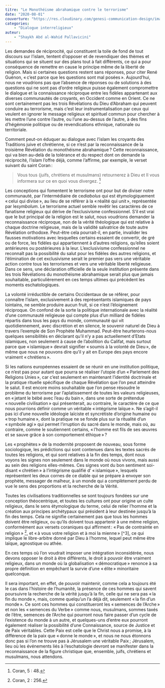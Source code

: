 ```yaml
---
titre: "Le Monothéisme abrahamique contre le terrorisme"
date: "2020-08-01"
couverture: "https://res.cloudinary.com/genesi-communication-design/image/upload/v1604586812/ihei/couvertures/dialogue-interreligieux-4_jffzfa.jpg"
categories: 
	- "Dialogue interreligieux"
auteur: 
	- "Shaykh Abd al-Wahid Pallavicini"
---
```


Les demandes de réciprocité, qui constituent la toile de fond de tout discours sur l’islam, tentent d’opposer et de revendiquer des thèmes et situations qui se situent sur des plans tout à fait différents, ce qui a pour conséquence de remettre en cause le principe même de la liberté de religion. Mais si certaines questions restent sans réponses, pour citer René Guénon, «&#8239;c’est parce que les questions sont mal posées&#8239;». Aujourd’hui, nous ne voudrions pas que l’absence de réponses ou de solutions à des questions qui ne sont pas d’ordre religieux puisse également compromettre le dialogue et la connaissance réciproque entre les fidèles appartenant aux diverses communautés de croyants, en Occident comme en Orient. Ce ne sont certainement pas les trois Révélations du Dieu d’Abraham qui peuvent conduire au terrorisme, mais c’est leur instrumentalisation par ceux qui veulent en ignorer le message religieux et spirituel commun pour chercher à les mettre l’une contre l’autre, ou l’une au-dessus de l’autre, à des fins d’hégémonie politique ou de revendications ethnique, nationale ou territoriale.

Comment peut-on éduquer au dialogue avec l’islam les croyants des Traditions juive et chrétienne, si ce n’est par la reconnaissance de la troisième Révélation du monothéisme abrahamique&#8239;? Cette reconnaissance, qui va bien au-delà de la tolérance et du respect dont on demande la réciprocité, l’islam l’offre déjà, comme l’affirme, par exemple, le verset suivant du saint Coran&#8239;: 
> Vous tous (juifs, chrétiens et musulmans) retournerez à Dieu et Il vous informera sur ce en quoi vous divergez. [^1]

Les conceptions qui fomentent le terrorisme ont pour but de diviser notre communauté, par l’intermédiaire de ce*diabolus* qui est étymologiquement «&#8239;celui qui divise&#8239;», au lieu de se référer à la «&#8239;réalité qui unit&#8239;», représentée par le*symbolum*. Le terrorisme actuel semble revêtir les caractères de ce fanatisme religieux qui dérive de l’exclusivisme confessionnel. S’il est vrai que le but principal de la religion est le salut, nous voudrions demander la reconnaissance réciproque, non de la vérité théologique qui est relative à chaque doctrine religieuse, mais de la validité salvatrice de toute autre Révélation orthodoxe. Peut-être cela pourrait-il, en partie, invalider les fausses motivations avec lesquelles certains essaient de convertir, de gré ou de force, les fidèles qui appartiennent à d’autres religions, qu’elles soient antérieures ou postérieures à la leur. L’exclusivisme confessionnel ne reconnaît pas la possibilité du salut pour les fidèles des autres religions, et l’élimination de cet exclusivisme serait le premier pas vers une véritable action contre tous les terrorismes et vers une véritable liberté religieuse. Dans ce sens, une déclaration officielle de la seule institution présente dans les trois Révélations du monothéisme abrahamique serait plus que jamais souhaitable, particulièrement en ces temps ultimes qui précèdent les moments eschatologiques.

La volonté irréductible de certains Occidentaux de se référer, pour connaître l’islam, exclusivement à des représentants islamiques de pays lointains, ne semble produire aucun fruit, si ce n’est l’éloignement réciproque. On confond de la sorte la politique internationale avec la réalité d’une communauté religieuse qui compte plus d’un milliard de fidèles répartis dans tous les pays du monde, communauté qui vit quotidiennement, avec discrétion et en silence, le souvenir naturel de Dieu à travers l’exemple de Son Prophète Muhammad. Peut-être heurterons-nous quelques sensibilités en déclarant qu’il n’y a pas actuellement d’Etats islamiques, non seulement à cause de l’abolition du Califat, mais surtout parce que «&#8239;islamique&#8239;» devrait signifier «&#8239;soumis à la volonté de Dieu&#8239;», de même que nous ne pouvons dire qu’il y ait en Europe des pays encore vraiment «&#8239;chrétiens&#8239;».

Si les nations européennes essaient de se réunir en une institution politique, ce n’est pas pour autant que pourra se réaliser l’utopie d’un «&#8239;Parlement des Religions Unies&#8239;», car c’est seulement en maintenant l’identité doctrinale et la pratique rituelle spécifique de chaque Révélation que l’on peut atteindre le salut. Il est encore moins souhaitable que l’on pense résoudre le problème du terrorisme par l’aplatissement de toutes les valeurs religieuses, en «&#8239;jetant le bébé avec l’eau du bain&#8239;», dans une sorte de prétendue «&#8239;nouvelle civilisation&#8239;» qui présenterait, au contraire, le caractère de ce que nous pourrions définir comme un véritable «&#8239;intégrisme laïque&#8239;». Ne s’agit-il pas ici d’une nouvelle idéologie laïciste et syncrétiste d’origine humaine ou «&#8239;trop humaine&#8239;», dont la pratique ne se fonde plus sur la ritualité d’un «&#8239;symbole agi&#8239;» qui permet l’irruption du sacré dans le monde, mais où, au contraire, comme le soutiennent certains, «&#8239;l’homme est fils de ses œuvres et se sauve grâce à son comportement éthique&#8239;»&#8239;? 

Les «&#8239;prophètes&#8239;» de la modernité proposent de nouveau, sous forme sociologique, les prédictions qui sont contenues dans les textes sacrés de toutes les religions, et qui sont relatives à la fin des temps, dont nous voyons les signes non seulement dans le monde où nous vivons, mais aussi au sein des religions elles-mêmes. Ces signes vont du bon sentiment soi-disant «&#8239;chrétien&#8239;» à l’intégrisme qualifié d’ «&#8239;islamique&#8239;», lesquels représentent les deux cornes de ce diable qui se prépare à envoyer son prophète, messager de malheur, à un monde qui a complètement perdu de vue le sens des proportions et la recherche de la Vérité.

Toutes les civilisations traditionnelles se sont toujours fondées sur une conception théocentrique, et toutes les cultures ont pour origine un culte religieux, dans le sens étymologique du terme, celui de relier l’homme et la création aux principes archétypaux qui président à leur destinée jusqu’à la fin des temps. Cela ne signifie certainement pas que tous les hommes doivent être religieux, ou qu’ils doivent tous appartenir à une même religion, conformément aux versets coraniques qui affirment&#8239;: «&#8239;Pas de contrainte en religion&#8239;» [^2], et «&#8239;à vous votre religion et à moi la mienne&#8239;» [^3], ce qui implique le libre-arbitre donné par Dieu à l’homme, lequel peut même être laïque, agnostique ou athée.

En ces temps où l’on voudrait imposer une intégration inconsidérée, nous devons opposer le droit à être différents, le droit à pouvoir être vraiment religieux, dans un monde où la globalisation «&#8239;démocratique&#8239;» renonce à sa propre définition en empêchant la survie d’une «&#8239;élite&#8239;» minoritaire quelconque.

Il sera important, en effet, de pouvoir maintenir, comme cela a toujours été le cas dans l’histoire de l’humanité, la présence de ces hommes qui savent poursuivre la recherche de la vérité jusqu’à la fin, celle qui ne sera pas «&#8239;la fin du monde&#8239;», mais, comme quelqu’un l’a déjà dit, seulement «&#8239;la fin d’un monde&#8239;». Ce sont ces hommes qui constitueront les «&#8239;semences de l’Arche&#8239;» et non les «&#8239;semences du Verbe&#8239;» comme nous, musulmans, sommes taxés de l’être, semences de l’Arche qui pourront nous faire passer d’un cycle de l’existence du monde à un autre, et quelques-uns d’entre eux pourront également réaliser la possibilité d’une Connaissance, source de Justice et de Paix véritables. Cette Paix est celle que le Christ nous a promise, à la différence de la paix que «&#8239;donne le monde&#8239;», et nous ne nous étonnons donc pas si l’on ne trouve pas à Jérusalem une véritable Paix&#8239;; Jérusalem, lieu où les événements liés à l’eschatologie devront se manifester dans la reconnaissance de la figure christique que, ensemble, juifs, chrétiens et musulmans, nous attendons.

[^1]: Coran, 5 : 48.

[^2]: Coran, 2 : 256.
